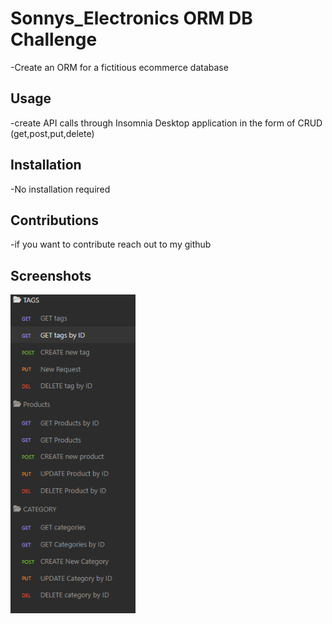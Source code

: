 # Sonnys_Electronics ORM DB Challenge

-Create an ORM for a fictitious ecommerce database

## Usage

-create API calls through Insomnia Desktop application in the form of CRUD (get,post,put,delete)

## Installation

-No installation required

## Contributions

-if you want to contribute reach out to my github

## Screenshots

<img src="img\Screenshot 2023-04-16 191338.png" width="200">
